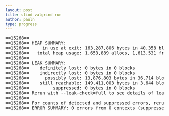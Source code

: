 ```yaml
---
layout: post
title: sliod valgrind run
author: pauln
type: progress
---
```


<pre>
==15268== 
==15268== HEAP SUMMARY:
==15268==     in use at exit: 163,287,806 bytes in 40,358 blocks
==15268==   total heap usage: 1,653,889 allocs, 1,613,531 frees, 803,951,246 bytes allocated
==15268== 
==15268== LEAK SUMMARY:
==15268==    definitely lost: 0 bytes in 0 blocks
==15268==    indirectly lost: 0 bytes in 0 blocks
==15268==      possibly lost: 13,876,803 bytes in 36,714 blocks
==15268==    still reachable: 149,411,003 bytes in 3,644 blocks
==15268==         suppressed: 0 bytes in 0 blocks
==15268== Rerun with --leak-check=full to see details of leaked memory
==15268== 
==15268== For counts of detected and suppressed errors, rerun with: -v
==15268== ERROR SUMMARY: 0 errors from 0 contexts (suppressed: 4 from 4)
</pre>
